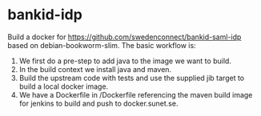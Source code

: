 # bankid-idp #

Build a docker for https://github.com/swedenconnect/bankid-saml-idp based on debian-bookworm-slim.
The basic workflow is:

1. We first do a pre-step to add java to the image we want to build.
2. In the build context we install java and maven. 
3. Build the upstream code with tests and use the supplied jib target to build a local docker image. 
4. We have a Dockerfile in /Dockerfile referencing the maven build image for jenkins to build and push to docker.sunet.se.
